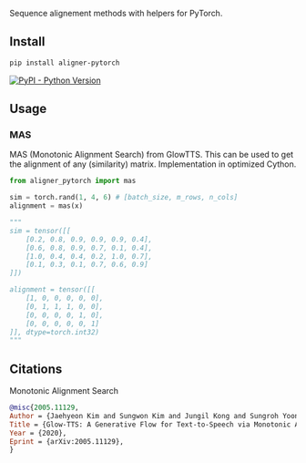 Sequence alignement methods with helpers for PyTorch. 

## Install

```bash
pip install aligner-pytorch
```

[![PyPI - Python Version](https://img.shields.io/pypi/v/aligner-pytorch?style=flat&colorA=black&colorB=black)](https://pypi.org/project/aligner-pytorch/)


## Usage

### MAS

MAS (Monotonic Alignment Search) from GlowTTS. This can be used to get the alignment of any (similarity) matrix. Implementation in optimized Cython. 

```py
from aligner_pytorch import mas 

sim = torch.rand(1, 4, 6) # [batch_size, m_rows, n_cols]
alignment = mas(x)

"""
sim = tensor([[
    [0.2, 0.8, 0.9, 0.9, 0.9, 0.4],
    [0.6, 0.8, 0.9, 0.7, 0.1, 0.4],
    [1.0, 0.4, 0.4, 0.2, 1.0, 0.7],
    [0.1, 0.3, 0.1, 0.7, 0.6, 0.9]
]])

alignment = tensor([[
    [1, 0, 0, 0, 0, 0],
    [0, 1, 1, 1, 0, 0],
    [0, 0, 0, 0, 1, 0],
    [0, 0, 0, 0, 0, 1]
]], dtype=torch.int32)
"""
```

## Citations

Monotonic Alignment Search 
```bibtex
@misc{2005.11129,
Author = {Jaehyeon Kim and Sungwon Kim and Jungil Kong and Sungroh Yoon},
Title = {Glow-TTS: A Generative Flow for Text-to-Speech via Monotonic Alignment Search},
Year = {2020},
Eprint = {arXiv:2005.11129},
}
```